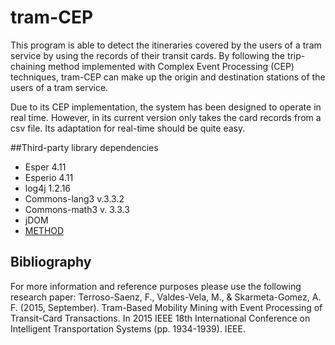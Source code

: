 # tram-CEP
This program is able to detect the itineraries covered by the users of a tram service by using the records of their transit cards. By following the trip-chaining method implemented with Complex Event Processing (CEP) techniques, tram-CEP can make up the origin and destination stations of the users of a tram service. 

Due to its CEP implementation, the system has been designed to operate in real time. However, in its current version only takes the card records from a csv file. Its adaptation for real-time should be quite easy.

##Third-party library dependencies
* Esper 4.11
* Esperio 4.11
* log4j 1.2.16
* Commons-lang3 v.3.3.2
* Commons-math3 v. 3.3.3
* jDOM
* [METHOD](https://github.com/fterroso/method)

## Bibliography
For more information and reference purposes please use the following research paper:
Terroso-Saenz, F., Valdes-Vela, M., & Skarmeta-Gomez, A. F. (2015, September). Tram-Based Mobility Mining with Event Processing of Transit-Card Transactions. In 2015 IEEE 18th International Conference on Intelligent Transportation Systems (pp. 1934-1939). IEEE.

